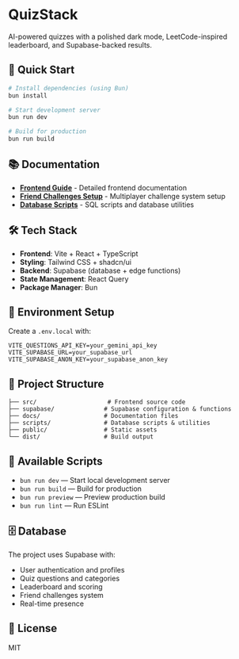 # QuizStack

AI-powered quizzes with a polished dark mode, LeetCode-inspired leaderboard, and Supabase-backed results.

## 🚀 Quick Start

```sh
# Install dependencies (using Bun)
bun install

# Start development server
bun run dev

# Build for production
bun run build
```

## 📚 Documentation

- **[Frontend Guide](docs/README_FRONTEND.md)** - Detailed frontend documentation
- **[Friend Challenges Setup](docs/FRIEND_CHALLENGES_SETUP.md)** - Multiplayer challenge system setup
- **[Database Scripts](scripts/)** - SQL scripts and database utilities

## 🛠️ Tech Stack

- **Frontend**: Vite + React + TypeScript
- **Styling**: Tailwind CSS + shadcn/ui
- **Backend**: Supabase (database + edge functions)
- **State Management**: React Query
- **Package Manager**: Bun

## 🔧 Environment Setup

Create a `.env.local` with:

```env
VITE_QUESTIONS_API_KEY=your_gemini_api_key
VITE_SUPABASE_URL=your_supabase_url
VITE_SUPABASE_ANON_KEY=your_supabase_anon_key
```

## 📁 Project Structure

```
├── src/                    # Frontend source code
├── supabase/              # Supabase configuration & functions
├── docs/                  # Documentation files
├── scripts/               # Database scripts & utilities
├── public/                # Static assets
└── dist/                  # Build output
```

## 🎯 Available Scripts

- `bun run dev` — Start local development server
- `bun run build` — Build for production
- `bun run preview` — Preview production build
- `bun run lint` — Run ESLint

## 🗄️ Database

The project uses Supabase with:
- User authentication and profiles
- Quiz questions and categories
- Leaderboard and scoring
- Friend challenges system
- Real-time presence

## 📝 License

MIT
